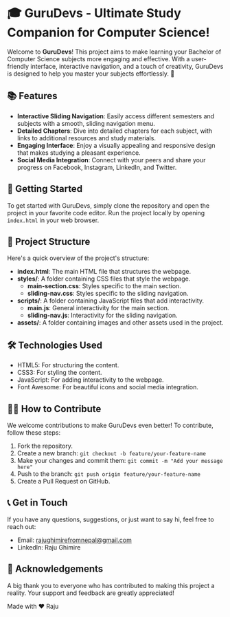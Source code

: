 # 🎓 GuruDevs - Ultimate Study Companion for Computer Science!

Welcome to **GuruDevs**! This project aims to make learning your Bachelor of Computer Science subjects more engaging and effective. With a user-friendly interface, interactive navigation, and a touch of creativity, GuruDevs is designed to help you master your subjects effortlessly. 🌟

## 📚 Features

- **Interactive Sliding Navigation**: Easily access different semesters and subjects with a smooth, sliding navigation menu.
- **Detailed Chapters**: Dive into detailed chapters for each subject, with links to additional resources and study materials.
- **Engaging Interface**: Enjoy a visually appealing and responsive design that makes studying a pleasant experience.
- **Social Media Integration**: Connect with your peers and share your progress on Facebook, Instagram, LinkedIn, and Twitter.

## 🚀 Getting Started

To get started with GuruDevs, simply clone the repository and open the project in your favorite code editor. Run the project locally by opening `index.html` in your web browser.

## 📂 Project Structure

Here's a quick overview of the project's structure:

- **index.html**: The main HTML file that structures the webpage.
- **styles/**: A folder containing CSS files that style the webpage.
  - **main-section.css**: Styles specific to the main section.
  - **sliding-nav.css**: Styles specific to the sliding navigation.
- **scripts/**: A folder containing JavaScript files that add interactivity.
  - **main.js**: General interactivity for the main section.
  - **sliding-nav.js**: Interactivity for the sliding navigation.
- **assets/**: A folder containing images and other assets used in the project.



## 🛠️ Technologies Used

- HTML5: For structuring the content.
- CSS3: For styling the content.
- JavaScript: For adding interactivity to the webpage.
- Font Awesome: For beautiful icons and social media integration.

## 👩‍💻 How to Contribute

We welcome contributions to make GuruDevs even better! To contribute, follow these steps:

1. Fork the repository.
2. Create a new branch: `git checkout -b feature/your-feature-name`
3. Make your changes and commit them: `git commit -m "Add your message here"`
4. Push to the branch: `git push origin feature/your-feature-name`
5. Create a Pull Request on GitHub.

## 📞 Get in Touch

If you have any questions, suggestions, or just want to say hi, feel free to reach out:

- Email: rajughimirefromnepal@gmail.com
- LinkedIn: Raju Ghimire

## 🎉 Acknowledgements

A big thank you to everyone who has contributed to making this project a reality. Your support and feedback are greatly appreciated!

Made with ❤️ Raju

